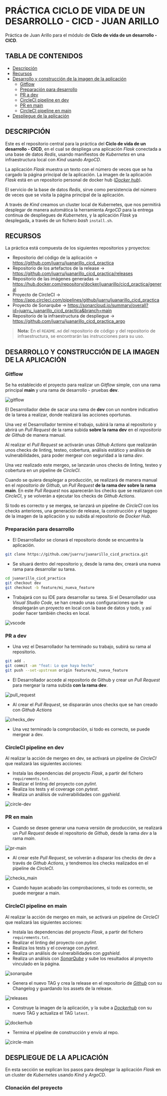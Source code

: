# PRÁCTICA CICLO DE VIDA DE UN DESARROLLO - CICD - JUAN ARILLO

Práctica de Juan Arillo para el módulo de **Ciclo de vida de un desarrollo - CICD**.

## TABLA DE CONTENIDOS

- [Descripción](#descripción)  
- [Recursos](#recursos)  
- [Desarrollo y construcción de la imagen de la aplicación](#desarrollo-y-construcción-de-la-imagen-de-la-aplicación)
  - [Gitflow](#gitflow)  
  - [Preparación para desarrollo](#preparación-para-desarrollo)  
  - [PR a dev](#pr-a-dev)
  - [CircleCI pipeline en dev](#circleci-pipeline-en-dev)
  - [PR en main](#pr-en-main)
  - [CircleCI pipeline en main](#circleci-pipeline-en-main)
- [Despliegue de la aplicación](#despliegue-de-la-aplicación)

## DESCRIPCIÓN

Este es el repositorio central para la práctica del **Ciclo de vida de un desarrollo - CICD**, en el cual se despliega una aplicación *Flask* conectada a una base de datos *Redis*, usando manifiestos de *Kubernetes* en una infraestructura local con *Kind* usando *ArgoCD*.  

La aplicación *Flask* muestra un texto con el número de veces que se ha cargado la página principal de la aplicación. La imagen de la aplicación *Flask* está en un repositorio personal de docker hub ([*Docker hub*](https://hub.docker.com/repository/docker/juanarillo/cicd_practica/general)).

El servicio de la base de datos *Redis*, sirve como persistencia del número de veces que se visita la página principal
de la aplicación.

A través de *Kind* creamos un cluster local de Kubernetes, que nos permitirá desplegar de manera automática la herramienta *ArgoCD* para la entrega continua de despliegues de *Kubernetes*, y la aplicación *Flask* ya desplegada, a través de un fichero *bash* `install.sh`.

## RECURSOS

La práctica está compuesta de los siguientes repositorios y proyectos:

- Repositorio del código de la aplicación -> <https://github.com/juarru/juanarillo_cicd_practica>  
- Repositorio de los artefactos de la release -> <https://github.com/juarru/juanarillo_cicd_practica/releases>  
- Repositorio de las imágenes generadas -> <https://hub.docker.com/repository/docker/juanarillo/cicd_practica/general>
- Proyecto de CircleCI -> <https://app.circleci.com/pipelines/github/juarru/juanarillo_cicd_practica>
- Proyecto de Sonarqube -> <https://sonarcloud.io/summary/overall?id=juarru_juanarillo_cicd_practica&branch=main>
- Repositorio de la infraestructura de despliegue -> <https://github.com/juarru/juanarillo_cicd_practica_argo>  

> **Nota:** En el `README.md` del repositorio de código y del repositorio de infraestructura, se encontrarán las instrucciones para su uso.

## DESARROLLO Y CONSTRUCCIÓN DE LA IMAGEN DE LA APLICACIÓN

### Gitflow

Se ha establecido el proyecto para realizar un *Gitflow* simple, con una rama principal **main** y una rama de desarrollo - pruebas **dev**.

![gitflow](./imagenes/gitflow.png)

El Desarrollador debe de sacar una rama de **dev** con un nombre indicativo de la tarea a realizar, donde realizará las acciones oportunas.

Una vez el Desarrollador termine el trabajo, subirá la rama al repositorio y abrirá un *Pull Request* de la rama subida **sobre la rama dev** en el *repositorio de Github* de manera manual.  

Al realizar el *Pull Request* se activarán unas *Github Actions* que realizarán unos checks de linting, testeo, cobertura, análisis estático y análisis de vulnerabilidades, para poder mergear con seguridad a la rama *dev*.

Una vez realizado este mergeo, se lanzarán unos checks de linting, testeo y cobertura en un pipeline de *CircleCI*.

Cuando se quiera desplegar a producción, se realizará de manera manual en el *repositorio de Github*, un *Pull Request* **de la rama dev sobre la rama main**. En este *Pull Request* nos aparecerán los checks que se realizaron con *CircleCI*, y se volverán a ejecutar los checks de *Github Actions*.

Si todo es correcto y se mergea, se lanzará un pipeline de *CircleCI* con los checks anteriores, una generación de release, la construcción y el taggeo de la imagen de la aplicación y su subida al repositorio de *Docker Hub*.  

### Preparación para desarrollo

- El Desarrollador se clonará el repositorio donde se encuentra la aplicación.

```bash
git clone https://github.com/juarru/juanarillo_cicd_practica.git
```

- Se situará dentro del repositorio y, desde la rama dev, creará una nueva rama para desarrollar su tarea.

```bash
cd juanarillo_cicd_practica
git checkout dev
git checkout -b feature/mi_nueva_feature
```

- Trabajará con su IDE para desarrollar su tarea. Si el Desarrollador usa *Visual Studio Code*, se han creado unas configuraciones que le desplegarán un proyecto en local con la base de datos y todo, y así poder hacer también checks en local.

![vscode](./imagenes/vscode.jpg)

### PR a dev

- Una vez el Desarrollador ha terminado su trabajo, subirá su rama al repositorio.

```bash
git add .
git commit -am "feat: Lo que haya hecho"
git push --set-upstream origin feature/mi_nueva_feature
```

- El Desarrollador accede al repositorio de Github y crear un *Pull Request* para mergear la rama subida **con la rama dev**.

![pull_request](./imagenes/pr.jpg)

- Al crear el *Pull Request*, se dispararán unos checks que se han creado con *Github Actions*

![checks_dev](./imagenes/checks_dev.jpg)

- Una vez terminado la comprobación, si todo es correcto, se puede mergear a dev.

### CircleCI pipeline en dev

Al realizar la acción de mergeo en dev, se activará un pipeline de *CircleCI* que realizará las siguientes acciones:

- Instala las dependencias del proyecto *Flask*, a partir del fichero `requirements.txt`.
- Realizar el linting del proyecto con *pylint*.  
- Realiza los tests y el coverage con *pytest*.
- Realiza un análisis de vulnerabilidades con *ggshield*.

![circle-dev](./imagenes/circle-dev.jpg)

### PR en main

- Cuando se desee generar una nueva versión de producción, se realizará un *Pull Request* desde el repositorio de *Github*, desde la rama *dev* a la rama *main*. 

![pr-main](./imagenes/pr-main.jpg)

- Al crear este *Pull Request*, se volverán a disparar los checks de dev a través de *Github Actions*, y tendremos los checks realizados en el pipeline de *CircleCI*.

![checks_main](./imagenes/checks_main+.jpg)

- Cuando hayan acabado las comprobaciones, si todo es correcto, se puede mergear a main.

### CircleCI pipeline en main

Al realizar la acción de mergeo en main, se activará un pipeline de *CircleCI* que realizará las siguientes acciones:

- Instala las dependencias del proyecto *Flask*, a partir del fichero `requirements.txt`.
- Realizar el linting del proyecto con *pylint*.  
- Realiza los tests y el coverage con *pytest*.
- Realiza un análisis de vulnerabilidades con *ggshield*.
- Realiza un análisis con [*SonarQube*](https://sonarcloud.io/summary/overall?id=juarru_juanarillo_cicd_practica&branch=main) y sube los resultados al proyecto vinculado en la página.

![sonarqube](./imagenes/sonarqube.jpg)

- Genera el nuevo TAG y crea la release en el repositorio de [*Github*](https://github.com/juarru/juanarillo_cicd_practica/releases) con su Changelog y guardando los assets de la release.

![releases](./imagenes/releases.jpg)

- Construye la imagen de la aplicación, y la sube a [*Dockerhub*](https://hub.docker.com/repository/docker/juanarillo/cicd_practica/general) con su nuevo TAG y actualiza el TAG `latest`.

![dockerhub](./imagenes/dockerhub.jpg)

- Termina el pipeline de construcción y envío al repo.

![circle-main](./imagenes/circle-main.jpg)

## DESPLIEGUE DE LA APLICACIÓN

En esta sección se explican los pasos para desplegar la aplicación *Flask* en un cluster de *Kubernetes* usando *Kind* y *ArgoCD*.

### Clonación del proyecto


